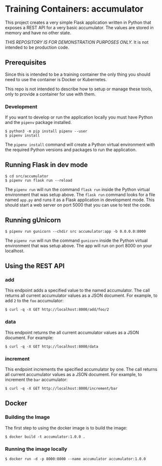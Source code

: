 # Training Containers: accumulator
This project creates a very simple Flask application written in Python that exposes a REST API for a very basic
accumulator. The values are stored in memory and have no other state.

*THIS REPOSITORY IS FOR DEMONSTRATION PURPOSES ONLY.* It is not intended to be production code.

## Prerequisites
Since this is intended to be a training container the only thing you should need to use the container is Docker or
Kubernetes.

This repo is not intended to describe how to setup or manage these tools, only to provide a container for use with them.

### Development
If you want to develop or run the application locally you must have Python and the `pipenv` package installed.

```shell
$ python3 -m pip install pipenv --user
$ pipenv install
```

The `pipenv install` command will create a Python virtual environment with the required Python versions and packages to
run the application.

## Running Flask in dev mode
```shell
$ cd src/accumulator
$ pipenv run flask run --reload
```

The `pipenv run` will run the command `flask run` inside the Python virtual environment that was setup above. The
`flask run` command looks for a file named `app.py` and runs it as a Flask application in development mode. This should
start a web server on port 5000 that you can use to test the code.

## Running gUnicorn
```shell
$ pipenv run gunicorn --chdir src accumulator:app -b 0.0.0.0:8000
```

The `pipenv run` will run the command `gunicorn` inside the Python virtual environment that was setup above. The app
will run on port 8000 on your localhost.

## Using the REST API
### add
This endpoint adds a specified value to the named accumulator. The call returns all current accumulator values as a JSON
document. For example, to add `2` to the `foo` accumulator:
```shell
$ curl -q -X GET http://localhost:8000/add/foo/2
```

### data
This endpoint returns the all current accumulator values as a JSON document. For example:
```shell
$ curl -q -X GET http://localhost:8000/data
```

### increment
This endpoint increments the specified accumulator by one. The call returns all current accumulator values as a JSON
document. For example, to increment the `bar` accumulator:
```shell
$ curl -q -X GET http://localhost:8000/increment/bar
```

## Docker
### Building the Image
The first step to using the docker image is to build the image:

```shell
$ docker build -t accumulator:1.0.0 .
```

### Running the image locally
```shell
$ docker run -d -p 8000:8000 --name accumulator accumulator:1.0.0
```
